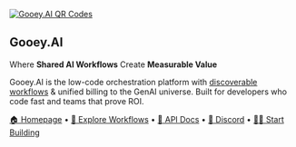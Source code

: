 [![Gooey.AI QR Codes](https://storage.googleapis.com/dara-c1b52.appspot.com/daras_ai/media/11713794-74f7-11ee-badc-02420a0001ca/Screen%20Shot%202023-10-27%20at%2011.30.43%20AM.png.png)](https://gooey.ai/explore)

## Gooey.AI

Where **Shared AI Workflows** Create **Measurable Value**

Gooey.AI is the low-code orchestration platform with [discoverable workflows](https://gooey.ai/explore)  & unified billing to the GenAI universe. Built for developers who code fast and teams that prove ROI. 

[🏠 Homepage](https://gooey.ai) • [👾 Explore Workflows](https://gooey.ai/explore) • [🤖 API Docs](https://api.gooey.ai/docs) • [🛟 Discord](https://discord.com/invite/7C84UyzVDg) • [💃🏾 Start Building](https://gooey.ai/account)
